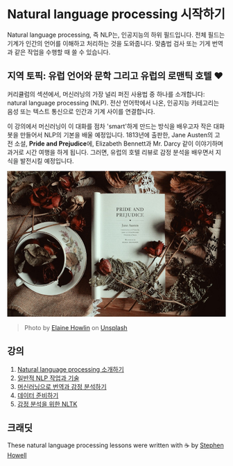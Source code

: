 # Natural language processing 시작하기

Natural language processing, 즉 NLP는, 인공지능의 하위 필드입니다. 전체 필드는 기계가 인간의 언어를 이해하고 처리하는 것을 도와줍니다. 맞춤법 검사 또는 기게 번역과 같은 작업을 수행할 때 쓸 수 있습니다.

## 지역 토픽: 유럽 언어와 문학 그리고 유럽의 로맨틱 호텔 ❤️

커리큘럼의 섹션에서, 머신러닝의 가장 널리 퍼진 사용법 중 하나를 소개합니다: natural language processing (NLP). 전산 언어학에서 나온, 인공지능 카테고리는 음성 또는 텍스트 통신으로 인간과 기계 사이를 연결합니다.

이 강의에서 머신러닝이 이 대화를 점차 'smart'하게 만드는 방식을 배우고자 작은 대화 봇을 만들어서 NLP의 기본을 배울 예정입니다. 1813년에 출판한, Jane Austen의 고전 소설, **Pride and Prejudice**에, Elizabeth Bennett과 Mr. Darcy 같이 이야기하며 과거로 시간 여행을 하게 됩니다. 그러면, 유럽의 호텔 리뷰로 감정 분석을 배우면서 지식을 발전시킬 예정입니다.

![Pride and Prejudice book and tea](images/p&p.jpg)
> Photo by <a href="https://unsplash.com/@elaineh?utm_source=unsplash&utm_medium=referral&utm_content=creditCopyText">Elaine Howlin</a> on <a href="https://unsplash.com/s/photos/pride-and-prejudice?utm_source=unsplash&utm_medium=referral&utm_content=creditCopyText">Unsplash</a>
  
## 강의

1. [Natural language processing 소개하기](1-Introduction-to-NLP/translations/README.ko.md)
2. [일반적 NLP 작업과 기술](2-Tasks/translations/README.ko.md)
3. [머신러닝으로 번역과 감정 분석하기](3-Translation-Sentiment/translations/README.ko.md)
4. [데이터 준비하기](4-Hotel-Reviews-1/translations/README.ko.md)
5. [감정 분석을 위한 NLTK](5-Hotel-Reviews-2/translations/README.ko.md)

## 크래딧 

These natural language processing lessons were written with ☕ by [Stephen Howell](https://twitter.com/Howell_MSFT)
